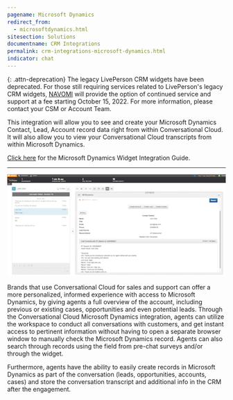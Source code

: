 ```yaml
---
pagename: Microsoft Dynamics
redirect_from:
  - microsoftdynamics.html
sitesection: Solutions
documentname: CRM Integrations
permalink: crm-integrations-microsoft-dynamics.html
indicator: chat
---
```


{: .attn-deprecation}
The legacy LivePerson CRM widgets have been deprecated. For those still requiring services related to LivePerson's legacy CRM widgets, [NAVOMI](https://navomi.com/crm-connect/) will provide the option of continued service and support at a fee starting October 15, 2022. For more information, please contact your CSM or Account Team.

This integration will allow you to see and create your Microsoft Dynamics Contact, Lead, Account record data right from within Conversational Cloud. It will also allow you to view your Conversational Cloud transcripts from within Microsoft Dynamics.

<div class="inntertext configlink"><a href="assets/CRM_Widget_Microsoft_Dynamics_Admin_Guide_2019_v2.pdf" target="_blank">Click here</a> for the Microsoft Dynamics Widget Integration Guide.</div>

<hr class="solutionshr" />

<img src="img/archive/dynamics1.png" alt="InAppOverview1">

Brands that use Conversational Cloud for sales and support can offer a more personalized, informed experience with access to Microsoft Dynamics, by giving agents a full overview of the account, including previous or existing cases, opportunities and even potential leads. Through the Conversational Cloud Microsoft Dynamics integration, agents can utilize the workspace to conduct all conversations with customers, and get instant access to pertinent information without having to open a separate browser window to manually check the Microsoft Dynamics record. Agents can also search through records using the field from pre-chat surveys and/or through the widget.

Furthermore, agents have the ability to easily create records in Microsoft Dynamics as part of the conversation (leads, opportunities, accounts, cases) and store the conversation transcript and additional info in the CRM after the engagement.
